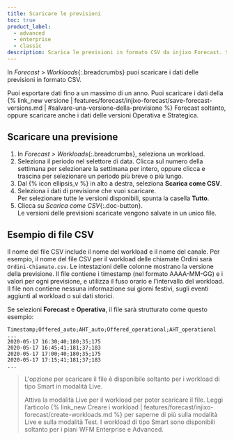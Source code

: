 ```yaml
---
title: Scaricare le previsioni
toc: true
product_label:
  - advanced
  - enterprise
  - classic
description: Scarica le previsioni in formato CSV da injixo Forecast. Scopri il formato dei file.
---
```


In _Forecast > Workloads_{:.breadcrumbs} puoi scaricare i dati delle previsioni in formato CSV.

Puoi esportare dati fino a un massimo di un anno. Puoi scaricare i dati della {% link_new versione | features/forecast/injixo-forecast/save-forecast-versions.md | #salvare-una-versione-della-previsione %} Forecast soltanto, oppure scaricare anche i dati delle versioni Operativa e Strategica.

## Scaricare una previsione

1. In _Forecast > Workloads_{:.breadcrumbs}, seleziona un workload.
2. Seleziona il periodo nel selettore di data. Clicca sul numero della settimana per selezionare la settimana per intero, oppure clicca e trascina per selezionare un periodo più breve o più lungo.
3. Dal {% icon ellipsis_v %} in alto a destra, seleziona **Scarica come CSV**.
4. Seleziona i dati di previsione che vuoi scaricare.<br>Per selezionare tutte le versioni disponibili, spunta la casella **Tutto**.
5. Clicca su _Scarica come CSV_{:.doc-button}.<br>
   Le versioni delle previsioni scaricate vengono salvate in un unico file.

## Esempio di file CSV

Il nome del file CSV include il nome del workload e il nome del canale. Per esempio, il nome del file CSV per il workload delle chiamate Ordini sarà `Ordini-Chiamate.csv`. Le intestazioni delle colonne mostrano la versione della previsione. Il file contiene i timestamp (nel formato AAAA-MM-GG) e i valori per ogni previsione, e utilizza il fuso orario e l'intervallo del workload. Il file non contiene nessuna informazione sui giorni festivi, sugli eventi aggiunti al workload o sui dati storici.

Se selezioni **Forecast** e **Operativa**, il file sarà strutturato come questo esempio:

```
Timestamp;Offered_auto;AHT_auto;Offered_operational;AHT_operational
...
2020-05-17 16:30;40;180;35;175
2020-05-17 16:45;41;181;37;183
2020-05-17 17:00;40;180;35;175
2020-05-17 17:15;41;181;37;183
...
```

> L'opzione per scaricare il file è disponibile soltanto per i workload di tipo Smart in modalità Live.
>
> Attiva la modalità Live per il workload per poter scaricare il file. Leggi l’articolo {% link_new Creare i workload | features/forecast/injixo-forecast/create-workloads.md %} per saperne di più sulla modalità Live e sulla modalità Test. I workload di tipo Smart sono disponibili soltanto per i piani WFM Enterprise e Advanced.
